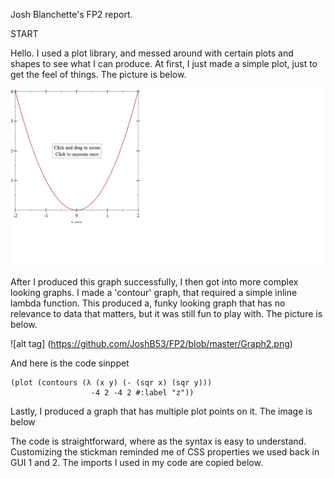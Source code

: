 Josh Blanchette's FP2 report.

START

Hello. I used a plot library, and messed around with certain plots and shapes to see what I can produce.  At first, I just made a simple plot, just to get the feel of things.  The picture is below.

![alt tag](https://github.com/JoshB53/FP2/blob/master/Graph1.png)

After I produced this graph successfully, I then got into more complex looking graphs.  I made a 'contour' graph, that required a simple inline lambda function.  This produced a, funky looking graph that has no relevance to data that matters, but it was still fun to play with.  The picture is below.

![alt tag] (https://github.com/JoshB53/FP2/blob/master/Graph2.png)

And here is the code sinppet

```
(plot (contours (λ (x y) (- (sqr x) (sqr y)))
                  -4 2 -4 2 #:label "z"))
```

Lastly, I produced a graph that has multiple plot points on it.  The image is below


The code is straightforward, where as the syntax is easy to understand. Customizing the stickman reminded me of CSS properties we used back in GUI 1 and 2. The imports I used in my code are copied below.
